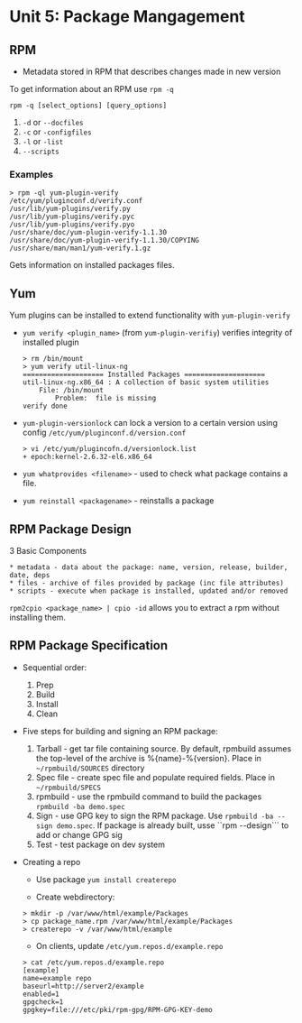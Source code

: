 Unit 5: Package Mangagement
===================

## RPM

* Metadata stored in RPM that describes changes made in new version

To get information about an RPM use ```rpm -q```

```
rpm -q [select_options] [query_options]
```

1. ```-d``` or ```--docfiles```
2. ```-c``` or  ```-configfiles```
3. ```-l``` or ```-list```
4. ```--scripts```

### Examples

```
> rpm -ql yum-plugin-verify
/etc/yum/pluginconf.d/verify.conf
/usr/lib/yum-plugins/verify.py
/usr/lib/yum-plugins/verify.pyc
/usr/lib/yum-plugins/verify.pyo
/usr/share/doc/yum-plugin-verify-1.1.30
/usr/share/doc/yum-plugin-verify-1.1.30/COPYING
/usr/share/man/man1/yum-verify.1.gz
```

Gets information on installed packages files.

## Yum

Yum plugins can be installed to extend functionality with ```yum-plugin-verify```

* ```yum verify <plugin_name>``` (from ```yum-plugin-verifiy```) verifies integrity of installed plugin

    ```
    > rm /bin/mount
    > yum verify util-linux-ng
    ==================== Installed Packages ====================
    util-linux-ng.x86_64 : A collection of basic system utilities
        File: /bin/mount
            Problem:  file is missing
    verify done
    ```

* ```yum-plugin-versionlock``` can lock a version to a certain version using config ```/etc/yum/pluginconf.d/version.conf```
       
    ```
    > vi /etc/yum/plugincofn.d/versionlock.list
    + epoch:kernel-2.6.32-el6.x86_64
    ```

* ```yum whatprovides <filename>``` - used to check what package contains a file.


* ```yum reinstall <packagename>``` - reinstalls a package

## RPM Package Design

3 Basic Components

    * metadata - data about the package: name, version, release, builder, date, deps
    * files - archive of files provided by package (inc file attributes)
    * scripts - execute when package is installed, updated and/or removed

```rpm2cpio <package_name> | cpio -id```  allows you to extract a rpm without installing them.

## RPM Package Specification

* Sequential order:

    1. Prep
    2. Build
    3. Install
    4. Clean

* Five steps for building and signing an RPM package:
   
    1. Tarball - get tar file containing source. By default, rpmbuild assumes the top-level of the archive is %{name}-%{version}. Place in ```~/rpmbuild/SOURCES``` directory
    2. Spec file - create spec file and populate required fields. Place in ```~/rpmbuild/SPECS```
    3. rpmbuild - use the rpmbuild command to build the packages ```rpmbuild -ba demo.spec```
    4. Sign - use GPG key to sign the RPM package. Use ```rpmbuild -ba --sign demo.spec```. If package is already built, usse ``rpm --design``` to add or change GPG sig
    5. Test - test package on dev system

* Creating a repo

     * Use package ```yum install createrepo```

     * Create webdirectory:

  ```
  > mkdir -p /var/www/html/example/Packages
  > cp package_name.rpm /var/www/html/example/Packages
  > createrepo -v /var/www/html/example
  ```

     * On clients, update ```/etc/yum.repos.d/example.repo```
 
  ```
  > cat /etc/yum.repos.d/example.repo
  [example]
  name=example repo
  baseurl=http://server2/example
  enabled=1
  gpgcheck=1
  gpgkey=file:///etc/pki/rpm-gpg/RPM-GPG-KEY-demo
  ```
